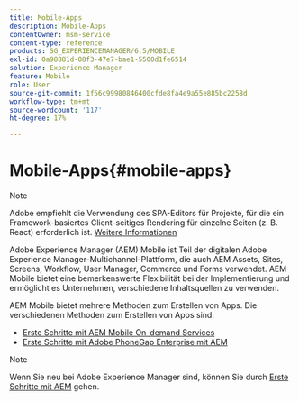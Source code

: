 ```yaml
---
title: Mobile-Apps
description: Mobile-Apps
contentOwner: msm-service
content-type: reference
products: SG_EXPERIENCEMANAGER/6.5/MOBILE
exl-id: 0a98881d-08f3-47e7-bae1-5500d1fe6514
solution: Experience Manager
feature: Mobile
role: User
source-git-commit: 1f56c99980846400cfde8fa4e9a55e885bc2258d
workflow-type: tm+mt
source-wordcount: '117'
ht-degree: 17%

---
```


# Mobile-Apps{#mobile-apps}

>[!NOTE]
>
>Adobe empfiehlt die Verwendung des SPA-Editors für Projekte, für die ein Framework-basiertes Client-seitiges Rendering für einzelne Seiten (z. B. React) erforderlich ist. [Weitere Informationen](/help/sites-developing/spa-overview.md)

Adobe Experience Manager (AEM) Mobile ist Teil der digitalen Adobe Experience Manager-Multichannel-Plattform, die auch AEM Assets, Sites, Screens, Workflow, User Manager, Commerce und Forms verwendet. AEM Mobile bietet eine bemerkenswerte Flexibilität bei der Implementierung und ermöglicht es Unternehmen, verschiedene Inhaltsquellen zu verwenden.

AEM Mobile bietet mehrere Methoden zum Erstellen von Apps. Die verschiedenen Methoden zum Erstellen von Apps sind:

* [Erste Schritte mit AEM Mobile On-demand Services](/help/mobile/mobile-apps-ondemand.md)
* [Erste Schritte mit Adobe PhoneGap Enterprise mit AEM](/help/mobile/phonegap.md)

>[!NOTE]
>
>Wenn Sie neu bei Adobe Experience Manager sind, können Sie durch [Erste Schritte mit AEM](/help/sites-deploying/deploy.md) gehen.
